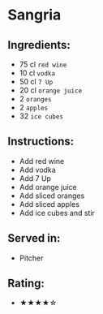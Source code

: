# Sangria

## Ingredients:
- 75 cl `red wine`
- 10 cl `vodka`
- 50 cl `7 Up`
- 20 cl `orange juice`
- 2 `oranges`
- 2 `apples`
- 32 `ice cubes`

## Instructions:
- Add red wine
- Add vodka
- Add 7 Up
- Add orange juice
- Add sliced oranges
- Add sliced apples
- Add ice cubes and stir

## Served in:
- Pitcher

## Rating:
- ★★★★☆